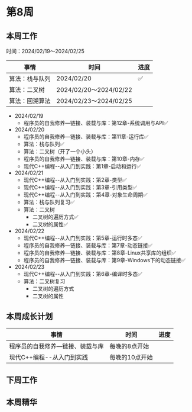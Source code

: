 # 第8周

## 本周工作

时间：2024/02/19～2024/02/25

| 事情           | 时间                   | 进度 |
| -------------- | ---------------------- | ---- |
| 算法：栈与队列 | 2024/02/20             | ✅    |
| 算法：二叉树   | 2024/02/20～2024/02/22 |      |
| 算法：回溯算法 | 2024/02/23～2024/02/25 |      |

+ 2024/02/19
  + 程序员的自我修养—链接、装载与库：第12章-系统调用与API✅
+ 2024/02/20
  + 程序员的自我修养—链接、装载与库：第11章-运行库✅
  + 算法：栈与队列✅
  + 算法：二叉树（开了一个小头）
  + 程序员的自我修养—链接、装载与库：第10章-内存✅
  + 现代C++编程--从入门到实践：第1章-启动和运行✅
+ 2024/02/21
  + 现代C++编程--从入门到实践：第2章-类型✅
  + 现代C++编程--从入门到实践：第3章-引用类型✅
  + 现代C++编程--从入门到实践：第4章-对象生命周期✅
  + 算法：栈与队列复习✅
  + 算法：二叉树
    + 二叉树的遍历方式✅
    + 二叉树的属性✅
+ 2024/02/22
  + 现代C++编程--从入门到实践：第5章-运行时多态✅
  + 程序员的自我修养—链接、装载与库：第7章-动态链接✅
  + 程序员的自我修养—链接、装载与库：第8章-Linux共享库的组织✅
  + 程序员的自我修养—链接、装载与库：第9章-Windows下的动态链接✅
+ 2024/02/23
  + 现代C++编程--从入门到实践：第6章-编译时多态✅
  + 算法：二叉树复习
    + 二叉树的遍历方式
    + 二叉树的属性

## 本周成长计划

| 事情                            | 时间           | 进度 |
| ------------------------------- | -------------- | ---- |
| 程序员的自我修养—链接、装载与库 | 每晚的8点开始  |      |
| 现代C++编程--从入门到实践       | 每晚的10点开始 |      |

## 下周工作

## 本周精华

